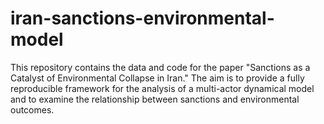 # iran-sanctions-environmental-model
This repository contains the data and code for the paper "Sanctions as a Catalyst of Environmental Collapse in Iran." The aim is to provide a fully reproducible framework for the analysis of a multi-actor dynamical model and to examine the relationship between sanctions and environmental outcomes.
